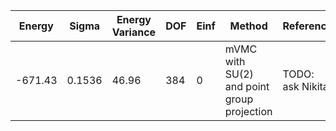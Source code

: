 | Energy  | Sigma  | Energy Variance | DOF | Einf | Method                                     | Reference |
|---------|--------|-----------------|-----|------|--------------------------------------------|-----------|
| -671.43 | 0.1536 | 46.96           | 384 | 0    | mVMC with SU(2) and point group projection | TODO: ask Nikita |
